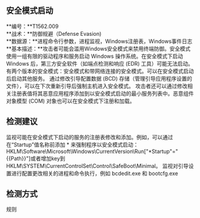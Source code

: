 ## 安全模式启动  
**编号：**T1562.009  
**战术：**防御规避（Defense Evasion)  
**数据源：**进程命令行参数，进程监视，Windows注册表，Windows事件日志  
**基本描述：**攻击者可能会滥用Windows安全模式来禁用终端防御。安全模式使用一组有限的驱动程序和服务启动 Windows 操作系统。在安全模式下启动 Windows 后，第三方安全软件（如端点检测和响应 (EDR) 工具）可能无法启动。有两个版本的安全模式：安全模式和带网络连接的安全模式。可以在安全模式启动后启动其他服务。
通过修改引导配置数据 (BCD) 存储（管理引导应用程序设置的文件），可以在下次重新引导后强制主机进入安全模式。
攻击者还可以通过修改相关注册表值将其恶意应用程序添加到以安全模式启动的最小服务列表中。恶意组件对象模型 (COM) 对象也可以在安全模式下注册和加载。  
## 检测建议  
监视可能在安全模式下启动的服务的注册表修改和添加。例如，可以通过在“Startup”值名称前添加 * 来强制程序以安全模式启动：HKLM\Software\Microsoft\Windows\CurrentVersion\Run["*Startup"="{{Path}}"]或者增加key到HKLM\SYSTEM\CurrentControlSet\Control\SafeBoot\Minimal。
监视对引导设置进行配置更改相关的进程和命令执行，例如 bcdedit.exe 和 bootcfg.exe  
## 检测方式  
规则